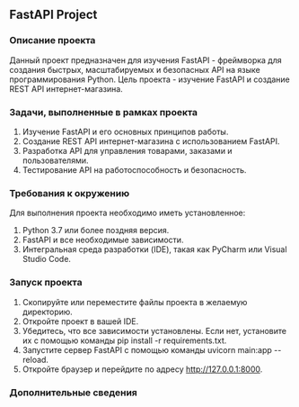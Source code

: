 ## FastAPI Project 

### Описание проекта

Данный проект предназначен для изучения FastAPI - фреймворка для создания быстрых, масштабируемых и безопасных API на языке программирования Python. Цель проекта - изучение FastAPI и создание REST API интернет-магазина.

### Задачи, выполненные в рамках проекта

1. Изучение FastAPI и его основных принципов работы.
2. Создание REST API  интернет-магазина с использованием FastAPI.
3. Разработка API для управления товарами, заказами и пользователями.
4. Тестирование API на работоспособность и безопасность.

### Требования к окружению

Для выполнения проекта необходимо иметь установленное:

1. Python 3.7 или более поздняя версия.
2. FastAPI и все необходимые зависимости.
3. Интегральная среда разработки (IDE), такая как PyCharm или Visual Studio Code.

### Запуск проекта

1. Скопируйте или переместите файлы проекта в желаемую директорию.
2. Откройте проект в вашей IDE.
3. Убедитесь, что все зависимости установлены. Если нет, установите их с помощью команды pip install -r requirements.txt.
4. Запустите сервер FastAPI с помощью команды uvicorn main:app --reload.
5. Откройте браузер и перейдите по адресу http://127.0.0.1:8000.

### Дополнительные сведения


###